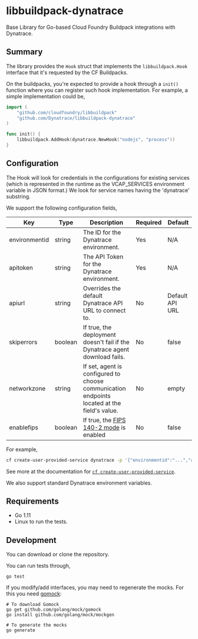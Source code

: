 # libbuildpack-dynatrace

Base Library for Go-based Cloud Foundry Buildpack integrations with Dynatrace.

## Summary

The library provides the `Hook` struct that implements the `libbuildpack.Hook` interface that it's requested by the CF Buildpacks.

On the buildpacks, you're expected to provide a hook through a `init()` function where you can register such hook implementation. For example, a simple implementation could be,

```go
import (
	"github.com/cloudfoundry/libbuildpack"
	"github.com/Dynatrace/libbuildpack-dynatrace"
)

func init() {
	libbuildpack.AddHook(dynatrace.NewHook("nodejs", "process"))
}
```

## Configuration

The Hook will look for credentials in the configurations for existing services (which is represented in the runtime as the VCAP_SERVICES environment variable in JSON format.) We look for service names having the 'dynatrace' substring.

We support the following configuration fields,

| Key           | Type    | Description                                                                                 | Required | Default         |
| ------------- | ------- | ------------------------------------------------------------------------------------------- | -------- | --------------- |
| environmentid | string  | The ID for the Dynatrace environment.                                                       | Yes      | N/A             |
| apitoken      | string  | The API Token for the Dynatrace environment.                                                | Yes      | N/A             |
| apiurl        | string  | Overrides the default Dynatrace API URL to connect to.                                      | No       | Default API URL |
| skiperrors    | boolean | If true, the deployment doesn't fail if the Dynatrace agent download fails.                 | No       | false           |
| networkzone   | string  | If set, agent is configured to choose communication endpoints located at the field's value. | No       | empty           |
| enablefips    | boolean | If true, the [FIPS 140-2 mode](https://www.dynatrace.com/news/blog/dynatrace-achieves-fips-140-2-certification/) is enabled | No       | false           |

For example,

```bash
cf create-user-provided-service dynatrace -p '{"environmentid":"...","apitoken":"..."}'
```

See more at the documentation for [`cf create-user-provided-service`](http://cli.cloudfoundry.org/en-US/cf/create-user-provided-service.html).

We also support standard Dynatrace environment variables.

## Requirements

- Go 1.11
- Linux to run the tests.

## Development

You can download or clone the repository.

You can run tests through,

```
go test
```

If you modify/add interfaces, you may need to regenerate the mocks. For this you need [gomock](https://github.com/golang/mock):

```
# To download Gomock
go get github.com/golang/mock/gomock
go install github.com/golang/mock/mockgen

# To generate the mocks
go generate
```
